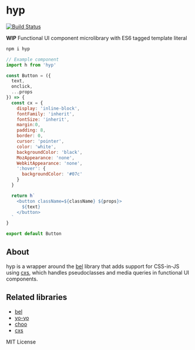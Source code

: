 
# hyp

[![Build Status](https://travis-ci.org/jxnblk/hyp.svg?branch=master)](https://travis-ci.org/jxnblk/hyp)

**WIP** Functional UI component microlibrary with ES6 tagged template literal

```sh
npm i hyp
```

```js
// Example component
import h from 'hyp'

const Button = ({
  text,
  onclick,
  ...props
}) => {
  const cx = {
    display: 'inline-block',
    fontFamily: 'inherit',
    fontSize: 'inherit',
    margin:0,
    padding: 8,
    border: 0,
    cursor: 'pointer',
    color: 'white',
    backgroundColor: 'black',
    MozAppearance: 'none',
    WebkitAppearance: 'none',
    ':hover': {
      backgroundColor: '#07c'
    }
  }

  return h`
    <button className=${className} ${props}>
      ${text}
    </button>
  `
}

export default Button
```

## About

hyp is a wrapper around the [bel](https://github.com/shama/bel)
library that adds support for CSS-in-JS using [cxs](https://github.com/jxnblk/cxs),
which handles pseudoclasses and media queries in functional UI components.


## Related libraries

- [bel](https://github.com/shama/bel)
- [yo-yo](https://github.com/maxogden/yo-yo)
- [choo](https://github.com/yoshuawuyts/choo)
- [cxs](https://github.com/jxnblk/cxs)

MIT License

